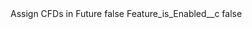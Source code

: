 <?xml version="1.0" encoding="UTF-8"?>
<CustomMetadata xmlns="http://soap.sforce.com/2006/04/metadata" xmlns:xsi="http://www.w3.org/2001/XMLSchema-instance" xmlns:xsd="http://www.w3.org/2001/XMLSchema">
    <label>Assign CFDs in Future</label>
    <protected>false</protected>
    <values>
        <field>Feature_is_Enabled__c</field>
        <value xsi:type="xsd:boolean">false</value>
    </values>
</CustomMetadata>
